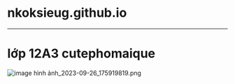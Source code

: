 # nkoksieug.github.io<center>
<hr>
<h1>lớp 12A3 cutephomaique</h1>

![image](https://github.com/nkoksieug/nkoksieug.github.io/assets/146081606/4ff1c575-01c3-41c1-8527-29653650df07)
hình ảnh_2023-09-26_175919819.png



